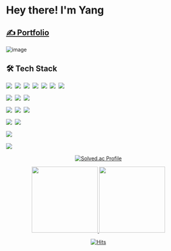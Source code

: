 # Hey there! I'm Yang

## [✍️ Portfolio](http://saekyul-first-portfolio.s3-website.ap-northeast-2.amazonaws.com/)

![image](https://github.com/YangSaekyul/YangSaekyul/assets/121498405/72a3f094-6d54-438f-9b74-aafcada7acb2)

## 🛠 Tech Stack

<img src="https://img.shields.io/badge/HTML5-E34F26?style=flat&logo=HTML5&logoColor=white"/>&nbsp;
<img src="https://img.shields.io/badge/CSS3-1572B6?style=flat&logo=CSS3&logoColor=white"/>&nbsp;
<img src="https://img.shields.io/badge/JavaScript-F7DF1E?style=flat&logo=javascript&logoColor=white"/>&nbsp;
<img src="https://img.shields.io/badge/React-61DAFB?style=flat&logo=React&logoColor=white"/>&nbsp;
<img src="https://img.shields.io/badge/TypeScript-3178C6?style=flat&logo=TypeScript&logoColor=white"/>&nbsp;
<img src="https://img.shields.io/badge/Redux-764ABC?style=flat&logo=redux&logoColor=white"/>&nbsp;
<img src="https://img.shields.io/badge/StyledComponents-DB7093?style=flat&logo=styled-components&logoColor=white"/>&nbsp;

<img src="https://img.shields.io/badge/Node.js-339933?style=flat&logo=node.js&logoColor=white"/>&nbsp;
<img src="https://img.shields.io/badge/Express.js-000000?style=flat&logo=express&logoColor=white"/>&nbsp;
<img src="https://img.shields.io/badge/Next.js-000000?style=flat&logo=next.js&logoColor=white"/>&nbsp;

<img src="https://img.shields.io/badge/Git-F05032?style=flat&logo=git&logoColor=white"/>&nbsp;
<img src="https://img.shields.io/badge/GitHub-181717?style=flat&logo=github&logoColor=white"/>&nbsp;
<img src="https://img.shields.io/badge/Figma-F24E1E?style=flat&logo=Figma&logoColor=white"/>&nbsp;

<img src="https://img.shields.io/badge/Discord-5865F2?style=flat&logo=Discord&logoColor=white"/>&nbsp;
<img src="https://img.shields.io/badge/Zoom-2D8CFF?style=flat&logo=Zoom&logoColor=white"/>&nbsp;

<img src="https://img.shields.io/badge/AWS-232F3E?style=flat&logo=Amazon-AWS&logoColor=white"/>&nbsp;

<img src="https://img.shields.io/badge/VisualStudioCode-007ACC?style=flat&logo=visual-studio-code&logoColor=white"/>&nbsp;

<div align="center">

[![Solved.ac Profile](http://mazassumnida.wtf/api/v2/generate_badge?boj=covetsky)](https://solved.ac/covetsky/)

<a href="https://github.com/YangSaekyul">
<img height="180em" src="https://github-readme-stats-eight-theta.vercel.app/api?username=YangSaekyul&show_icons=true&theme=algolia&include_all_commits=true&count_private=true"/>
<img height="180em" src="https://github-readme-stats-eight-theta.vercel.app/api/top-langs/?username=YangSaekyul&layout=compact&langs_count=8&theme=algolia"/>
</a>

[![Hits](https://hits.seeyoufarm.com/api/count/incr/badge.svg?url=https%3A%2F%2Fgithub.com%2FYangSaekyul%2F&count_bg=%23F383FF&title_bg=%23A429F1&icon=&icon_color=%23E7E7E7&title=hits&edge_flat=false)](https://hits.seeyoufarm.com)

</div>
